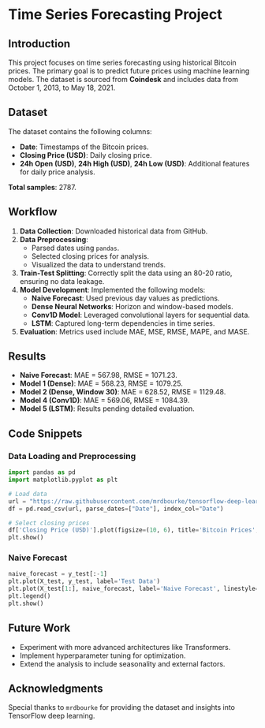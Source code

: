 # Time Series Forecasting Project

## Introduction
This project focuses on time series forecasting using historical Bitcoin prices. The primary goal is to predict future prices using machine learning models. The dataset is sourced from **Coindesk** and includes data from October 1, 2013, to May 18, 2021.

## Dataset
The dataset contains the following columns:
- **Date**: Timestamps of the Bitcoin prices.
- **Closing Price (USD)**: Daily closing price.
- **24h Open (USD)**, **24h High (USD)**, **24h Low (USD)**: Additional features for daily price analysis.

**Total samples**: 2787.

## Workflow
1. **Data Collection**: Downloaded historical data from GitHub.
2. **Data Preprocessing**:
   - Parsed dates using `pandas`.
   - Selected closing prices for analysis.
   - Visualized the data to understand trends.
3. **Train-Test Splitting**: Correctly split the data using an 80-20 ratio, ensuring no data leakage.
4. **Model Development**: Implemented the following models:
   - **Naive Forecast**: Used previous day values as predictions.
   - **Dense Neural Networks**: Horizon and window-based models.
   - **Conv1D Model**: Leveraged convolutional layers for sequential data.
   - **LSTM**: Captured long-term dependencies in time series.
5. **Evaluation**: Metrics used include MAE, MSE, RMSE, MAPE, and MASE.

## Results
- **Naive Forecast**: MAE = 567.98, RMSE = 1071.23.
- **Model 1 (Dense)**: MAE = 568.23, RMSE = 1079.25.
- **Model 2 (Dense, Window 30)**: MAE = 628.52, RMSE = 1129.48.
- **Model 4 (Conv1D)**: MAE = 569.06, RMSE = 1084.39.
- **Model 5 (LSTM)**: Results pending detailed evaluation.

## Code Snippets
### Data Loading and Preprocessing
```python
import pandas as pd
import matplotlib.pyplot as plt

# Load data
url = "https://raw.githubusercontent.com/mrdbourke/tensorflow-deep-learning/main/extras/BTC_USD_2013-10-01_2021-05-18-CoinDesk.csv"
df = pd.read_csv(url, parse_dates=["Date"], index_col="Date")

# Select closing prices
df['Closing Price (USD)'].plot(figsize=(10, 6), title='Bitcoin Prices', ylabel='Price (USD)')
plt.show()
```

### Naive Forecast
```python
naive_forecast = y_test[:-1]
plt.plot(X_test, y_test, label='Test Data')
plt.plot(X_test[1:], naive_forecast, label='Naive Forecast', linestyle='--')
plt.legend()
plt.show()
```

## Future Work
- Experiment with more advanced architectures like Transformers.
- Implement hyperparameter tuning for optimization.
- Extend the analysis to include seasonality and external factors.

## Acknowledgments
Special thanks to `mrdbourke` for providing the dataset and insights into TensorFlow deep learning.
